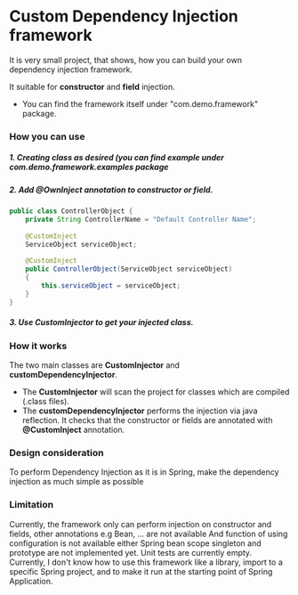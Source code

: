 # Custom Dependency Injection framework

It is very small project, that shows, how you can build your own dependency injection framework.

It suitable for **constructor** and **field** injection.

- You can find the framework itself under "com.demo.framework" package.

### How you can use

##### 1. Creating class as desired (you can find example under com.demo.framework.examples package

##### 2. Add **@OwnInject** annotation to constructor or field.

```java
public class ControllerObject {
	private String ControllerName = "Default Controller Name";
	
	@CustomInject
	ServiceObject serviceObject;
	
	@CustomInject
	public ControllerObject(ServiceObject serviceObject)
	{
		this.serviceObject = serviceObject;
	}
}
```
##### 3. Use **CustomInjector** to get your injected class.

### How it works

The two main classes are **CustomInjector** and **customDependencyInjector**.
 
* The **CustomInjector** will scan the project for classes which are compiled (.class files).
* The **customDependencyInjector** performs the injection via java reflection. It checks that the constructor or fields are annotated with **@CustomInject** annotation.
 
### Design consideration
To perform Dependency Injection as it is in Spring, make the dependency injection as much simple as possible

### Limitation
Currently, the framework only can perform injection on constructor and fields, other annotations e.g Bean, ... are not available
And function of using configuration is not available either
Spring bean scope singleton and prototype are not implemented yet.
Unit tests are currently empty.
Currently, I don't know how to use this framework like a library, import to a specific Spring project, and to make it run at the starting point of Spring Application.